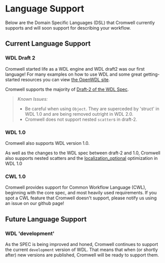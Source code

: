 # Language Support

Below are the Domain Specific Languages (DSL) that Cromwell currently supports and will soon support for describing your workflow.

## Current Language Support

### WDL Draft 2
Cromwell started life as a WDL engine and WDL draft2 was our first language!
For many examples on how to use WDL and some great getting-started resources you can view [the OpenWDL site](https://github.com/openwdl/wdl#getting-started-with-wdl).

Cromwell supports the majority of [Draft-2 of the WDL Spec](https://github.com/openwdl/wdl/blob/master/versions/draft-2/SPEC.md).

> *Known Issues:*
>
> - Be careful when using `Object`. They are superceded by 'struct' in WDL 1.0 and are being removed outright in WDL 2.0.
> - Cromwell does not support nested `scatter`s in draft-2.


### WDL 1.0

Cromwell also supports WDL version 1.0.

As well as the changes to the WDL spec between draft-2 and 1.0, Cromwell also supports nested scatters and the [localization_optional](optimizations/FileLocalization.md) optimization in WDL 1.0  


### CWL 1.0

Cromwell provides support for Common Workflow Language (CWL), beginning with the core spec, and most heavily used requirements.
If you spot a CWL feature that Cromwell doesn't support, please notify us using an issue on our github page!


## Future Language Support

### WDL 'development'

As the SPEC is being improved and honed, Cromwell continues to support the current `development` version of WDL. That
means that when (or shortly after) new versions are published, Cromwell will be ready to support them.
